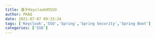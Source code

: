 ```yaml
---
title: 基于Keycloak的SSO
author: PKAQ
date: 2021-07-07 09:33:24
tags: ['Keycloak','SSO','Spring','Spring Security','Spring Boot']
categories: ['SSO']
---
```


